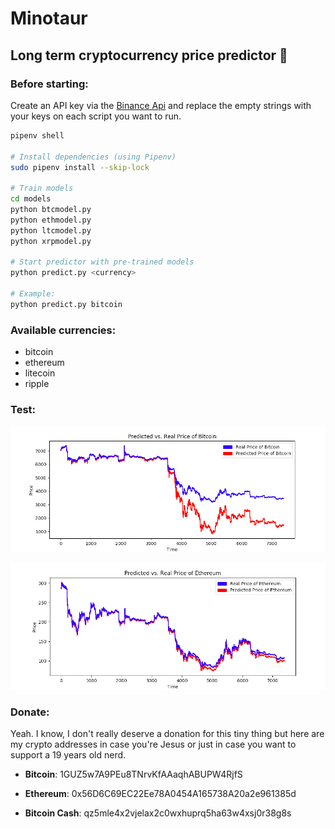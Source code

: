 # Minotaur
## Long term cryptocurrency price predictor 💸


### Before starting:
Create an API key via the [Binance Api](https://www.binance.com/userCenter/createApi.html) and replace the empty strings with your keys on each script you want to run.
````bash
pipenv shell

# Install dependencies (using Pipenv)
sudo pipenv install --skip-lock

# Train models
cd models
python btcmodel.py
python ethmodel.py
python ltcmodel.py
python xrpmodel.py

# Start predictor with pre-trained models
python predict.py <currency>

# Example:
python predict.py bitcoin
````
### Available currencies:
* bitcoin
* ethereum
* litecoin
* ripple

### Test:

<p align="center">
<img src="btc.png">
</p>
<p align="center">
<img src="eth.png">
</p>

### Donate:

Yeah. I know, I don't really deserve a donation for this tiny thing but here are my crypto addresses in case you're Jesus or just in case you want to support a 19 years old nerd.

* **Bitcoin**: 1GUZ5w7A9PEu8TNrvKfAAaqhABUPW4RjfS

* **Ethereum**: 0x56D6C69EC22Ee78A0454A165738A20a2e961385d

* **Bitcoin Cash**: qz5mle4x2vjelax2c0wxhuprq5ha63w4xsj0r38g8s